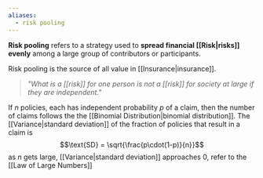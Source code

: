 ```yaml
---
aliases:
  - risk pooling
---
```

**Risk pooling** refers to a strategy used to **spread financial [[Risk|risks]] evenly** among a large group of contributors or participants.

Risk pooling is the source of all value in [[Insurance|insurance]].

> *"What is a [[risk]] for one person is not a [[risk]] for society at large if they are independent."*

If $n$ policies, each has independent probability $p$ of a claim, then the number of claims follows the the [[Binomial Distribution|binomial distribution]]. The [[Variance|standard deviation]] of the fraction of policies that result in a claim is
$$\text{SD} = \sqrt{\frac{p\cdot(1-p)}{n}}$$as $n$ gets large, [[Variance|standard deviation]] approaches 0, refer to the [[Law of Large Numbers]]